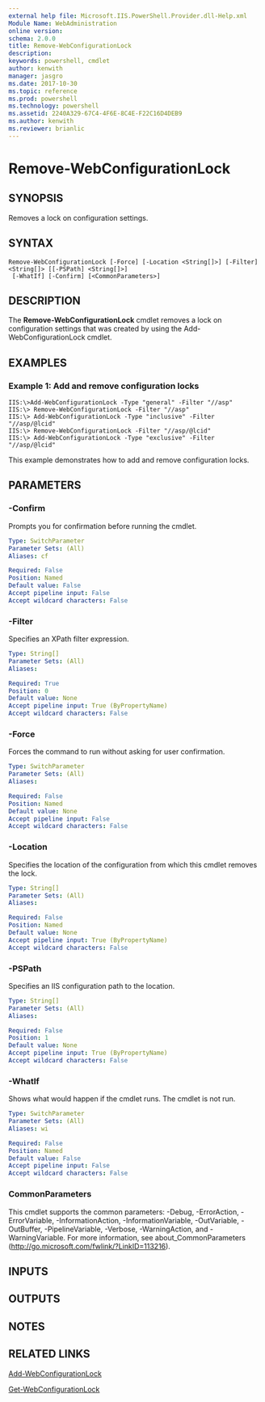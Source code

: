 ```yaml
---
external help file: Microsoft.IIS.PowerShell.Provider.dll-Help.xml
Module Name: WebAdministration
online version: 
schema: 2.0.0
title: Remove-WebConfigurationLock
description: 
keywords: powershell, cmdlet
author: kenwith
manager: jasgro
ms.date: 2017-10-30
ms.topic: reference
ms.prod: powershell
ms.technology: powershell
ms.assetid: 2240A329-67C4-4F6E-8C4E-F22C16D4DEB9
ms.author: kenwith
ms.reviewer: brianlic
---
```


# Remove-WebConfigurationLock

## SYNOPSIS
Removes a lock on configuration settings.

## SYNTAX

```
Remove-WebConfigurationLock [-Force] [-Location <String[]>] [-Filter] <String[]> [[-PSPath] <String[]>]
 [-WhatIf] [-Confirm] [<CommonParameters>]
```

## DESCRIPTION
The **Remove-WebConfigurationLock** cmdlet removes a lock on configuration settings that was created by using the Add-WebConfigurationLock cmdlet.

## EXAMPLES

### Example 1: Add and remove configuration locks
```
IIS:\>Add-WebConfigurationLock -Type "general" -Filter "//asp" 
IIS:\> Remove-WebConfigurationLock -Filter "//asp" 
IIS:\> Add-WebConfigurationLock -Type "inclusive" -Filter "//asp/@lcid" 
IIS:\> Remove-WebConfigurationLock -Filter "//asp/@lcid" 
IIS:\> Add-WebConfigurationLock -Type "exclusive" -Filter "//asp/@lcid"
```

This example demonstrates how to add and remove configuration locks.

## PARAMETERS

### -Confirm
Prompts you for confirmation before running the cmdlet.

```yaml
Type: SwitchParameter
Parameter Sets: (All)
Aliases: cf

Required: False
Position: Named
Default value: False
Accept pipeline input: False
Accept wildcard characters: False
```

### -Filter
Specifies an XPath filter expression.

```yaml
Type: String[]
Parameter Sets: (All)
Aliases: 

Required: True
Position: 0
Default value: None
Accept pipeline input: True (ByPropertyName)
Accept wildcard characters: False
```

### -Force
Forces the command to run without asking for user confirmation.

```yaml
Type: SwitchParameter
Parameter Sets: (All)
Aliases: 

Required: False
Position: Named
Default value: None
Accept pipeline input: False
Accept wildcard characters: False
```

### -Location
Specifies the location of the configuration from which this cmdlet removes the lock.

```yaml
Type: String[]
Parameter Sets: (All)
Aliases: 

Required: False
Position: Named
Default value: None
Accept pipeline input: True (ByPropertyName)
Accept wildcard characters: False
```

### -PSPath
Specifies an IIS configuration path to the location.

```yaml
Type: String[]
Parameter Sets: (All)
Aliases: 

Required: False
Position: 1
Default value: None
Accept pipeline input: True (ByPropertyName)
Accept wildcard characters: False
```

### -WhatIf
Shows what would happen if the cmdlet runs.
The cmdlet is not run.

```yaml
Type: SwitchParameter
Parameter Sets: (All)
Aliases: wi

Required: False
Position: Named
Default value: False
Accept pipeline input: False
Accept wildcard characters: False
```

### CommonParameters
This cmdlet supports the common parameters: -Debug, -ErrorAction, -ErrorVariable, -InformationAction, -InformationVariable, -OutVariable, -OutBuffer, -PipelineVariable, -Verbose, -WarningAction, and -WarningVariable. For more information, see about_CommonParameters (http://go.microsoft.com/fwlink/?LinkID=113216).

## INPUTS

## OUTPUTS

## NOTES

## RELATED LINKS

[Add-WebConfigurationLock](./Add-WebConfigurationLock.md)

[Get-WebConfigurationLock](./Get-WebConfigurationLock.md)
